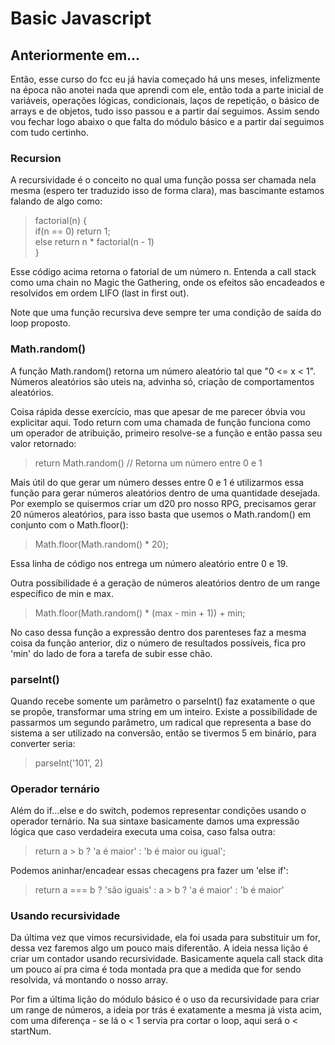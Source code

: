 # Basic Javascript

## Anteriormente em...
Então, esse curso do fcc eu já havia começado há uns meses, infelizmente na época não anotei nada que aprendi com ele, então toda a parte inicial de variáveis, operações lógicas, condicionais, laços de repetição, o básico de arrays e de objetos, tudo isso passou e a partir daí seguimos. Assim sendo vou fechar logo abaixo o que falta do módulo básico e a partir daí seguimos com tudo certinho.

### Recursion
A recursividade é o conceito no qual uma função possa ser chamada nela mesma (espero ter traduzido isso de forma clara), mas bascimante estamos falando de algo como:
> factorial(n) { <br>
> if(n == 0) return 1; <br>
> else return n * factorial(n - 1) <br>
> }

Esse código acima retorna o fatorial de um número n. Entenda a call stack como uma chain no Magic the Gathering, onde os efeitos são encadeados e resolvidos em ordem LIFO (last in first out).

Note que uma função recursiva deve sempre ter uma condição de saída do loop proposto.

### Math.random()
A função Math.random() retorna um número aleatório tal que "0 <= x < 1". Números aleatórios são uteis na, advinha só, criação de comportamentos aleatórios.

Coisa rápida desse exercício, mas que apesar de me parecer óbvia vou explicitar aqui. Todo return com uma chamada de função funciona como um operador de atribuição, primeiro resolve-se a função e então passa seu valor retornado:
> return Math.random() // Retorna um número entre 0 e 1

Mais útil do que gerar um número desses entre 0 e 1 é utilizarmos essa função para gerar números aleatórios dentro de uma quantidade desejada.
Por exemplo se quisermos criar um d20 pro nosso RPG, precisamos gerar 20 números aleatórios, para isso basta que usemos o Math.random() em conjunto com o Math.floor():
> Math.floor(Math.random() * 20);

Essa linha de código nos entrega um número aleatório entre 0 e 19.

Outra possibilidade é a geração de números aleatórios dentro de um range específico de min e max.
> Math.floor(Math.random() * (max - min + 1)) + min;

No caso dessa função a expressão dentro dos parenteses faz a mesma coisa da função anterior, diz o número de resultados possíveis, fica pro 'min' do lado de fora a tarefa de subir esse chão.

### parseInt()
Quando recebe somente um parâmetro o parseInt() faz exatamente o que se propõe, transformar uma string em um inteiro. Existe a possibilidade de passarmos um segundo parâmetro, um radical que representa a base do sistema a ser utilizado na conversão, então se tivermos 5 em binário, para converter seria:
> parseInt('101', 2)

### Operador ternário
Além do if...else e do switch, podemos representar condições usando o operador ternário. Na sua sintaxe basicamente damos uma expressão lógica que caso verdadeira executa uma coisa, caso falsa outra:
> return a > b ? 'a é maior' : 'b é maior ou igual';

Podemos aninhar/encadear essas checagens pra fazer um 'else if':
> return a === b ? 'são iguais' : a > b ? 'a é maior' : 'b é maior'

### Usando recursividade

Da última vez que vimos recursividade, ela foi usada para substituir um for, dessa vez faremos algo um pouco mais diferentão. A ideia nessa lição é criar um contador usando recursividade.
Basicamente aquela call stack dita um pouco aí pra cima é toda montada pra que a medida que for sendo resolvida, vá montando o nosso array.

Por fim a última lição do módulo básico é o uso da recursividade para criar um range de números, a ideia por trás é exatamente a mesma já vista acim, com uma diferença - se lá o  < 1 servia pra cortar o loop, aqui será o < startNum.
